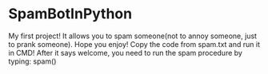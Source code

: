 # SpamBotInPython
My first project! It allows you to spam someone(not to annoy someone, just to prank someone). Hope you enjoy!
Copy the code from spam.txt and run it in CMD!
After it says welcome, you need to run the spam procedure by typing: spam()
